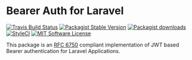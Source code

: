 # Bearer Auth for Laravel

[![Travis Build Status](https://img.shields.io/travis/artkonekt/enum.svg?style=flat-square)](https://travis-ci.org/artkonekt/bearer-auth)
[![Packagist Stable Version](https://img.shields.io/packagist/v/konekt/bearer-auth.svg?style=flat-square&label=stable)](https://packagist.org/packages/konekt/bearer-auth)
[![Packagist downloads](https://img.shields.io/packagist/dt/konekt/bearer-auth.svg?style=flat-square)](https://packagist.org/packages/konekt/bearer-auth)
[![StyleCI](https://styleci.io/repos/60036504/shield?branch=master)](https://styleci.io/repos/60036504)
[![MIT Software License](https://img.shields.io/badge/license-MIT-blue.svg?style=flat-square)](LICENSE.md)

This package is an [RFC 6750](https://tools.ietf.org/html/rfc6750)
compliant implementation of JWT based Bearer authentication for Laravel
Applications.
